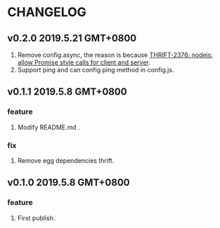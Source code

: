 # CHANGELOG

## v0.2.0 2019.5.21 GMT+0800

1. Remove config.async, the reason is because [THRIFT-2376: nodejs: allow Promise style calls for client and server](https://issues.apache.org/jira/browse/THRIFT-2376).
2. Support ping and can config ping method in config.js.

## v0.1.1 2019.5.8 GMT+0800

### feature

1. Modify README.md .

### fix

1. Remove egg dependencies thrift.

## v0.1.0 2019.5.8 GMT+0800

### feature

1. First publish.
